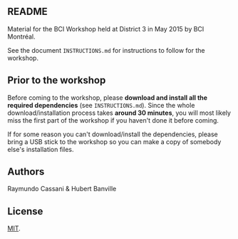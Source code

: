 ## README

Material for the BCI Workshop held at District 3 in May 2015 by BCI Montréal.

See the document ```INSTRUCTIONS.md``` for instructions to follow for the workshop.

## Prior to the workshop

Before coming to the workshop, please **download and install all the required dependencies** (see ```INSTRUCTIONS.md```). Since the whole download/installation process takes **around 30 minutes**, you will most likely miss the first part of the workshop if you haven't done it before coming.

If for some reason you can't download/install the dependencies, please bring a USB stick to the workshop so you can make a copy of somebody else's installation files.

## Authors

Raymundo Cassani & Hubert Banville

## License
[MIT](http://opensource.org/licenses/MIT).